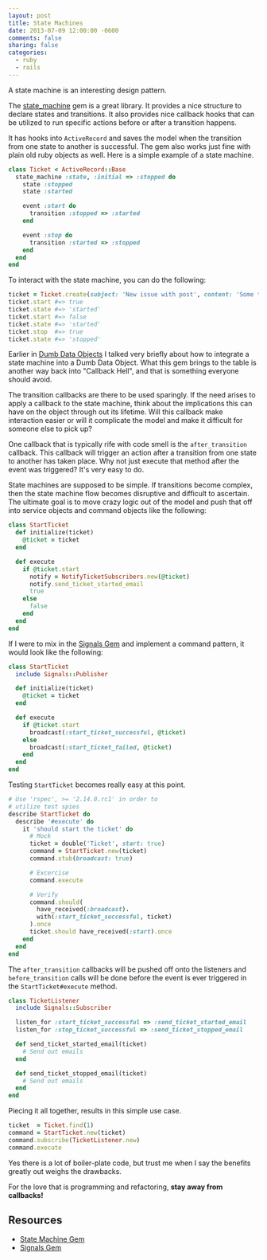 ```yaml
---
layout: post
title: State Machines
date: 2013-07-09 12:00:00 -0600
comments: false
sharing: false
categories:
  - ruby
  - rails
---
```


A state machine is an interesting design pattern.

The [state_machine][state-machine] gem is a great library. It provides a nice
structure to declare states and transitions. It also provides nice callback
hooks that can be utilized to run specific actions before or after a transition
happens.

It has hooks into `ActiveRecord` and saves the model when the transition from
one state to another is successful. The gem also works just fine with plain old
ruby objects as well. Here is a simple example of a state machine.

```ruby
class Ticket < ActiveRecord::Base
  state_machine :state, :initial => :stopped do
    state :stopped
    state :started

    event :start do
      transition :stopped => :started
    end

    event :stop do
      transition :started => :stopped
    end
  end
end
```

To interact with the state machine, you can do the following:

```ruby
ticket = Ticket.create(subject: 'New issue with post', content: 'Some text')
ticket.start #=> true
ticket.state #=> 'started'
ticket.start #=> false
ticket.state #=> 'started'
ticket.stop  #=> true
ticket.state #=> 'stopped'
```

Earlier in [Dumb Data Objects][dumb-data-objects] I talked very
briefly about how to integrate a state machine into a Dumb Data Object. What
this gem brings to the table is another way back into "Callback Hell", and that
is something everyone should avoid.

The transition callbacks are there to be used sparingly. If the need arises to
apply a callback to the state machine, think about the implications this can
have on the object through out its lifetime. Will this callback make interaction
easier or will it complicate the model and make it difficult for someone else to
pick up?

One callback that is typically rife with code smell is the `after_transition`
callback. This callback will trigger an action after a transition from one state
to another has taken place. Why not just execute that method after the event was
triggered? It's very easy to do.

State machines are supposed to be simple. If transitions become complex, then
the state machine flow becomes disruptive and difficult to ascertain. The
ultimate goal is to move crazy logic out of the model and push that off into
service objects and command objects like the following:

```ruby
class StartTicket
  def initialize(ticket)
    @ticket = ticket
  end

  def execute
    if @ticket.start
      notify = NotifyTicketSubscribers.new(@ticket)
      notify.send_ticket_started_email
      true
    else
      false
    end
  end
end
```

If I were to mix in the [Signals Gem][signals]
and implement a command pattern, it would look like the following:

```ruby
class StartTicket
  include Signals::Publisher

  def initialize(ticket)
    @ticket = ticket
  end

  def execute
    if @ticket.start
      broadcast(:start_ticket_successful, @ticket)
    else
      broadcast(:start_ticket_failed, @ticket)
    end
  end
end
```

Testing `StartTicket` becomes really easy at this point.

```ruby
# Use 'rspec', >= '2.14.0.rc1' in order to
# utilize test spies
describe StartTicket do
  describe '#execute' do
    it 'should start the ticket' do
      # Mock
      ticket = double('Ticket', start: true)
      command = StartTicket.new(ticket)
      command.stub(broadcast: true)

      # Excercise
      command.execute

      # Verify
      command.should(
        have_received(:broadcast).
        with(:start_ticket_successful, ticket)
      ).once
      ticket.should have_received(:start).once
    end
  end
end
```

The `after_transition` callbacks will be pushed off onto the listeners and
`before_transition` calls will be done before the event is ever triggered in the
`StartTicket#execute` method.

```ruby
class TicketListener
  include Signals::Subscriber

  listen_for :start_ticket_successful => :send_ticket_started_email
  listen_for :stop_ticket_successful => :send_ticket_stopped_email

  def send_ticket_started_email(ticket)
    # Send out emails
  end

  def send_ticket_stopped_email(ticket)
    # Send out emails
  end
end
```

Piecing it all together, results in this simple use case.

```ruby
ticket  = Ticket.find(1)
command = StartTicket.new(ticket)
command.subscribe(TicketListener.new)
command.execute
```

Yes there is a lot of boiler-plate code, but trust me when I say the benefits
greatly out weighs the drawbacks.

For the love that is programming and refactoring, **stay away from callbacks!**

## Resources

  * [State Machine Gem][state-machine]
  * [Signals Gem][signals]

[dumb-data-objects]: /blog/2013/07/07/dumb-data-objects
[state-machine]: https://github.com/pluginaweek/state_machine
[signals]: https://github.com/warmwaffles/signals
